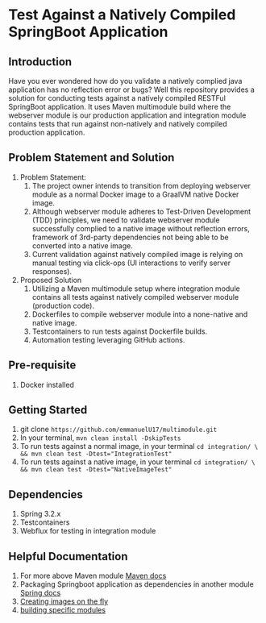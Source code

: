 # Test Against a Natively Compiled SpringBoot Application

## Introduction
Have you ever wondered how do you validate a natively complied java application has no
reflection error or bugs? Well this repository provides a solution for conducting tests
against a natively compiled RESTFul SpringBoot application. It uses Maven multimodule
build where the webserver module is our production application and integration module
contains tests that run against non-natively and natively compiled production application.

## Problem Statement and Solution
1. Problem Statement:
   1. The project owner intends to transition from deploying webserver module
   as a normal Docker image to a GraalVM native Docker image.
   2. Although webserver module adheres to Test-Driven Development (TDD) principles,
   we need to validate webserver module successfully complied to a native image without
   reflection errors, framework of 3rd-party dependencies not being able to be converted
   into a native image.
   3. Current validation against natively compiled image is relying on manual testing via
   click-ops (UI interactions to verify server responses).
2. Proposed Solution
   1. Utilizing a Maven multimodule setup where integration module contains all tests
   against natively compiled webserver module (production code).
   2. Dockerfiles to compile webserver module into a none-native and native image.
   3. Testcontainers to run tests against Dockerfile builds.
   4. Automation testing leveraging GitHub actions.

## Pre-requisite
1. Docker installed

## Getting Started
1. git clone `https://github.com/emmanuelU17/multimodule.git`
2. In your terminal, `mvn clean install -DskipTests`
3. To run tests against a normal image, in your terminal `cd integration/ \
   && mvn clean test -Dtest="IntegrationTest"`
4. To run tests against a native image, in your terminal
   `cd integration/ \ && mvn clean test -Dtest="NativeImageTest"`

## Dependencies
1. Spring 3.2.x
2. Testcontainers
3. Webflux for testing in integration module

## Helpful Documentation
1. For more above Maven module [Maven docs](https://maven.apache.org/guides/mini/guide-multiple-modules.html)
2. Packaging Springboot application as dependencies in another module
[Spring docs](https://docs.spring.io/spring-boot/docs/current/maven-plugin/reference/htmlsingle/#packaging.repackage-goal.parameter-details.skip)
3. [Creating images on the fly](https://java.testcontainers.org/features/creating_images/)
4. [building specific modules](https://books.sonatype.com/mvnref-book/reference/_using_advanced_reactor_options.html#:~:text=Making%20a%20Subset%20of%20Projects,(either%20directly%20or%20indirectly).)